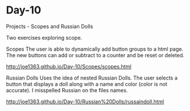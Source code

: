 # Day-10
Projects - Scopes and Russian Dolls

Two exercises exploring scope.

Scopes
The user is able to dynamically add button groups to a html page. The new buttons can add or subtract to a counter and be reset
or deleted.

http://joe1363.github.io/Day-10/Scopes/scopes.html

Russian Dolls
Uses the idea of nested Russian Dolls. The user selects a button that displays a doll along with a name and color (color is not
accurate). I misspelled Russian on the files names.

http://joe1363.github.io/Day-10/Russian%20Dolls/russaindoll.html
